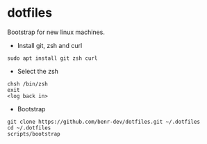 # dotfiles

Bootstrap for new linux machines.

- Install git, zsh and curl
```
sudo apt install git zsh curl
```

- Select the zsh
```
chsh /bin/zsh
exit
<log back in>
```

- Bootstrap
```
git clone https://github.com/benr-dev/dotfiles.git ~/.dotfiles
cd ~/.dotfiles
scripts/bootstrap
```
